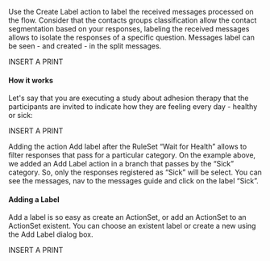 Use the Create Label action to label the received messages processed on the flow. Consider that the contacts groups classification allow the contact segmentation based on your responses, labeling the received messages allows to isolate the responses of a specific question. Messages label can be seen - and created - in the split messages.

INSERT A PRINT

#### How it works ####

Let's say that you are executing a study about adhesion therapy that the participants are invited to indicate how they are feeling every day - healthy or sick:

INSERT A PRINT

Adding the action Add label after the RuleSet “Wait for Health” allows to filter responses that pass for a particular category. On the example above, we added an Add Label action in a branch that passes by the “Sick” category. So, only the responses registered as “Sick” will be select. You can see the messages, nav to the messages guide and click on the label “Sick”.

#### Adding a Label ####

Add a label is so easy as create an ActionSet, or add an ActionSet to an ActionSet existent. You can choose an existent label or create a new using the Add Label dialog box.

INSERT A PRINT
